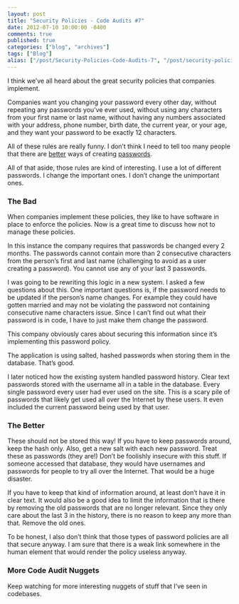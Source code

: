 ```yaml
---
layout: post
title: "Security Policies - Code Audits #7"
date: 2012-07-10 10:00:00 -0400
comments: true
published: true
categories: ["blog", "archives"]
tags: ["Blog"]
alias: ["/post/Security-Policies-Code-Audits-7", "/post/security-policies-code-audits-7"]
---
```

<!-- more -->

<p>I think we&rsquo;ve all heard about the great security policies that companies implement.</p>
<p>Companies want you changing your password every other day, without repeating any passwords you&rsquo;ve ever used, without using any characters from your first name or last name, without having any numbers associated with your address, phone number, birth date, the current year, or your age, and they want your password to be exactly 12 characters.</p>
<p>All of these rules are really funny. I don&rsquo;t think I need to tell too many people that there are <a href="http://xkcd.com/936/" target="_blank">better</a> ways of creating <a href="http://www.codinghorror.com/blog/2005/08/passphrase-evangelism.html" target="_blank">passwords</a>.</p>
<p>All of that aside, those rules are kind of interesting. I use a lot of different passwords. I change the important ones. I don&rsquo;t change the unimportant ones.</p>
<h3>The Bad</h3>
<p>When companies implement these policies, they like to have software in place to enforce the policies. Now is a great time to discuss how not to manage these policies.</p>
<p>In this instance the company requires that passwords be changed every 2 months. The passwords cannot contain more than 2 consecutive characters from the person&rsquo;s first and last name (challenging to avoid as a user creating a password). You cannot use any of your last 3 passwords.</p>
<p>I was going to be rewriting this logic in a new system. I asked a few questions about this. One important questions is, if the password needs to be updated if the person&rsquo;s name changes. For example they could have gotten married and may not be violating the password not containing consecutive name characters issue. Since I can&rsquo;t find out what their password is in code, I have to just make them change the password.</p>
<p>This company obviously cares about securing this information since it&rsquo;s implementing this password policy.</p>
<p>The application is using salted, hashed passwords when storing them in the database. That&rsquo;s good.</p>
<p>I later noticed how the existing system handled password history. Clear text passwords stored with the username all in a table in the database. Every single password every user had ever used on the site. This is a scary pile of passwords that likely get used all over the Internet by these users. It even included the current password being used by that user.</p>
<h3>The Better</h3>
<p>These should not be stored this way! If you have to keep passwords around, keep the hash only. Also, get a new salt with each new password. Treat these as passwords (they are!) Don&rsquo;t be foolishly insecure with this stuff. If someone accessed that database, they would have usernames and passwords for people to try all over the Internet. That would be a huge disaster.</p>
<p>If you have to keep that kind of information around, at least don&rsquo;t have it in clear text. It would also be a good idea to limit the information that is there by removing the old passwords that are no longer relevant. Since they only care about the last 3 in the history, there is no reason to keep any more than that. Remove the old ones.</p>
<p>To be honest, I also don&rsquo;t think that those types of password policies are all that secure anyway. I am sure that there is a weak link somewhere in the human element that would render the policy useless anyway.</p>
<h3>More Code Audit Nuggets</h3>
<p>Keep watching for more interesting nuggets of stuff that I&rsquo;ve seen in codebases.</p>
